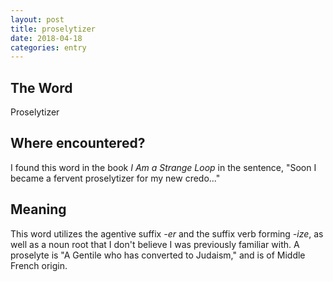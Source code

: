```yaml
---
layout: post
title: proselytizer
date: 2018-04-18
categories: entry
---
```

## The Word
Proselytizer

## Where encountered?
I found this word in the book *I Am a Strange Loop* in the sentence, "Soon I became a fervent proselytizer for my new credo..."

## Meaning

This word utilizes the agentive suffix *-er* and the suffix verb forming *-ize*, as well as a noun root that I don't believe I was previously familiar with.
A proselyte is "A Gentile who has converted to Judaism," and is of Middle French origin.

	

